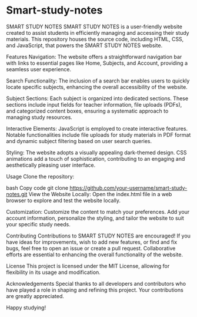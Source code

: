 # Smart-study-notes
SMART STUDY NOTES
SMART STUDY NOTES is a user-friendly website created to assist students in efficiently managing and accessing their study materials. This repository houses the source code, including HTML, CSS, and JavaScript, that powers the SMART STUDY NOTES website.

Features
Navigation: The website offers a straightforward navigation bar with links to essential pages like Home, Subjects, and Account, providing a seamless user experience.

Search Functionality: The inclusion of a search bar enables users to quickly locate specific subjects, enhancing the overall accessibility of the website.

Subject Sections: Each subject is organized into dedicated sections. These sections include input fields for teacher information, file uploads (PDFs), and categorized content boxes, ensuring a systematic approach to managing study resources.

Interactive Elements: JavaScript is employed to create interactive features. Notable functionalities include file uploads for study materials in PDF format and dynamic subject filtering based on user search queries.

Styling: The website adopts a visually appealing dark-themed design. CSS animations add a touch of sophistication, contributing to an engaging and aesthetically pleasing user interface.

Usage
Clone the repository:

bash
Copy code
git clone https://github.com/your-username/smart-study-notes.git
View the Website Locally:
Open the index.html file in a web browser to explore and test the website locally.

Customization:
Customize the content to match your preferences. Add your account information, personalize the styling, and tailor the website to suit your specific study needs.

Contributing
Contributions to SMART STUDY NOTES are encouraged! If you have ideas for improvements, wish to add new features, or find and fix bugs, feel free to open an issue or create a pull request. Collaborative efforts are essential to enhancing the overall functionality of the website.

License
This project is licensed under the MIT License, allowing for flexibility in its usage and modification.

Acknowledgements
Special thanks to all developers and contributors who have played a role in shaping and refining this project. Your contributions are greatly appreciated.

Happy studying!





